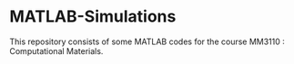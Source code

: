 # MATLAB-Simulations
This repository consists of some MATLAB codes for the course MM3110 : Computational Materials. 
